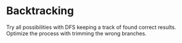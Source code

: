 # Backtracking

Try all possibilities with DFS keeping a track of found correct results.\
Optimize the process with trimming the wrong branches.&#x20;
